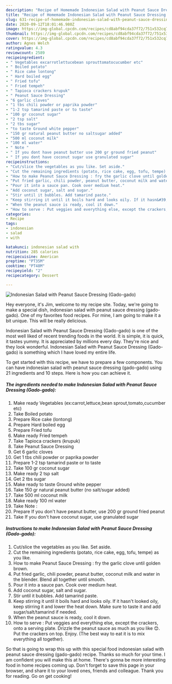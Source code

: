 ```yaml
---
description: "Recipe of Homemade Indonesian Salad with Peanut Sauce Dressing (Gado-gado)"
title: "Recipe of Homemade Indonesian Salad with Peanut Sauce Dressing (Gado-gado)"
slug: 631-recipe-of-homemade-indonesian-salad-with-peanut-sauce-dressing-gado-gado
date: 2020-09-12T18:01:46.980Z
image: https://img-global.cpcdn.com/recipes/cd8abf94cda37f72/751x532cq70/indonesian-salad-with-peanut-sauce-dressing-gado-gado-recipe-main-photo.jpg
thumbnail: https://img-global.cpcdn.com/recipes/cd8abf94cda37f72/751x532cq70/indonesian-salad-with-peanut-sauce-dressing-gado-gado-recipe-main-photo.jpg
cover: https://img-global.cpcdn.com/recipes/cd8abf94cda37f72/751x532cq70/indonesian-salad-with-peanut-sauce-dressing-gado-gado-recipe-main-photo.jpg
author: Agnes Welch
ratingvalue: 4.3
reviewcount: 2589
recipeingredient:
- " Vegetables excarrotlettucebean sprouttomatocucumber etc"
- " Boiled potato"
- " Rice cake lontong"
- " Hard boiled egg"
- " Fried tofu"
- " Fried tempeh"
- " Tapioca crackers krupuk"
- " Peanut Sauce Dressing"
- "6 garlic cloves"
- "1 tbs chili powder or paprika powder"
- "1-2 tsp tamarind paste or to taste"
- "100 gr coconut sugar"
- "2 tsp salt"
- "2 tbs sugar"
- "to taste Ground white pepper"
- "150 gr natural peanut butter no saltsugar added"
- "500 ml coconut milk"
- "100 ml water"
- " Note "
- " If you dont have peanut butter use 200 gr ground fried peanut"
- " If you dont have coconut sugar use granulated sugar"
recipeinstructions:
- "Cut/slice the vegetables as you like. Set aside."
- "Cut the remaining ingredients (potato, rice cake, egg, tofu, tempe) as you like."
- "How to make Peanut Sauce Dressing : fry the garlic clove until golden brown."
- "Put fried garlic, chili powder, peanut butter, coconut milk and water in the blender. Blend all together until smooth."
- "Pour it into a sauce pan. Cook over medium heat."
- "Add coconut sugar, salt and sugar."
- "Stir until it bubbles. Add tamarind paste."
- "Keep stirring it until it boils hard and looks oily. If it hasn&#39;t looked oily, keep stirring it and lower the heat down. Make sure to taste it and add sugar/salt/tamarind if needed."
- "When the peanut sauce is ready, cool it down."
- "How to serve : Put veggies and everything else, except the crackers, onto a serving plate. Drizzle the peanut sauce as much as you like 😊. Put the crackers on top. Enjoy. (The best way to eat it is to mix everything all together)."
categories:
- Recipe
tags:
- indonesian
- salad
- with

katakunci: indonesian salad with 
nutrition: 285 calories
recipecuisine: American
preptime: "PT35M"
cooktime: "PT48M"
recipeyield: "2"
recipecategory: Dessert

---
```



![Indonesian Salad with Peanut Sauce Dressing (Gado-gado)](https://img-global.cpcdn.com/recipes/cd8abf94cda37f72/751x532cq70/indonesian-salad-with-peanut-sauce-dressing-gado-gado-recipe-main-photo.jpg)

Hey everyone, it's Jim, welcome to my recipe site. Today, we're going to make a special dish, indonesian salad with peanut sauce dressing (gado-gado). One of my favorites food recipes. For mine, I am going to make it a bit unique. This will be really delicious.



Indonesian Salad with Peanut Sauce Dressing (Gado-gado) is one of the most well liked of recent trending foods in the world. It is simple, it is quick, it tastes yummy. It is appreciated by millions every day. They're nice and they look wonderful. Indonesian Salad with Peanut Sauce Dressing (Gado-gado) is something which I have loved my entire life.


To get started with this recipe, we have to prepare a few components. You can have indonesian salad with peanut sauce dressing (gado-gado) using 21 ingredients and 10 steps. Here is how you can achieve it.

<!--inarticleads1-->

##### The ingredients needed to make Indonesian Salad with Peanut Sauce Dressing (Gado-gado):

1. Make ready  Vegetables (ex:carrot,lettuce,bean sprout,tomato,cucumber etc)
1. Take  Boiled potato
1. Prepare  Rice cake (lontong)
1. Prepare  Hard boiled egg
1. Prepare  Fried tofu
1. Make ready  Fried tempeh
1. Take  Tapioca crackers (krupuk)
1. Take  Peanut Sauce Dressing
1. Get 6 garlic cloves
1. Get 1 tbs chili powder or paprika powder
1. Prepare 1-2 tsp tamarind paste or to taste
1. Take 100 gr coconut sugar
1. Make ready 2 tsp salt
1. Get 2 tbs sugar
1. Make ready to taste Ground white pepper
1. Take 150 gr natural peanut butter (no salt/sugar added)
1. Take 500 ml coconut milk
1. Make ready 100 ml water
1. Take  Note :
1. Prepare  If you don&#39;t have peanut butter, use 200 gr ground fried peanut
1. Take  If you don&#39;t have coconut sugar, use granulated sugar




<!--inarticleads2-->

##### Instructions to make Indonesian Salad with Peanut Sauce Dressing (Gado-gado):

1. Cut/slice the vegetables as you like. Set aside.
1. Cut the remaining ingredients (potato, rice cake, egg, tofu, tempe) as you like.
1. How to make Peanut Sauce Dressing : fry the garlic clove until golden brown.
1. Put fried garlic, chili powder, peanut butter, coconut milk and water in the blender. Blend all together until smooth.
1. Pour it into a sauce pan. Cook over medium heat.
1. Add coconut sugar, salt and sugar.
1. Stir until it bubbles. Add tamarind paste.
1. Keep stirring it until it boils hard and looks oily. If it hasn&#39;t looked oily, keep stirring it and lower the heat down. Make sure to taste it and add sugar/salt/tamarind if needed.
1. When the peanut sauce is ready, cool it down.
1. How to serve : Put veggies and everything else, except the crackers, onto a serving plate. Drizzle the peanut sauce as much as you like 😊. Put the crackers on top. Enjoy. (The best way to eat it is to mix everything all together).




So that is going to wrap this up with this special food indonesian salad with peanut sauce dressing (gado-gado) recipe. Thanks so much for your time. I am confident you will make this at home. There's gonna be more interesting food in home recipes coming up. Don't forget to save this page in your browser, and share it to your loved ones, friends and colleague. Thank you for reading. Go on get cooking!
